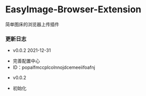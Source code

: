 # EasyImage-Browser-Extension
简单图床的浏览器上传插件

### 更新日志

* v0.0.2 2021-12-31
- 完善配置中心
- ID：popalfmccplcolnnojdcemeeiifoafnj

* v0.0.2 
- 初始化